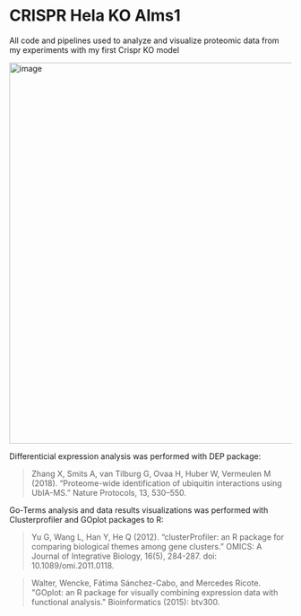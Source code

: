 # CRISPR Hela KO Alms1
All code and pipelines used to analyze and visualize proteomic data from my experiments with my first Crispr KO model

<img align="center" width="680" alt="image" src="https://user-images.githubusercontent.com/43313385/185793045-267fe5a0-4bc1-42bf-9f81-bf1ec2e682fa.png">

Differenticial expression analysis was performed with DEP package:

>Zhang X, Smits A, van Tilburg G, Ovaa H, Huber W, Vermeulen M (2018). “Proteome-wide identification of ubiquitin interactions using UbIA-MS.” Nature Protocols, 13, 530–550.

Go-Terms analysis and data results visualizations was performed with Clusterprofiler and GOplot packages to R:

>Yu G, Wang L, Han Y, He Q (2012). “clusterProfiler: an R package for comparing biological themes among gene clusters.” OMICS: A Journal of Integrative Biology, 16(5), 284-287. doi: 10.1089/omi.2011.0118.

>Walter, Wencke, Fátima Sánchez-Cabo, and Mercedes Ricote. "GOplot: an R package for visually combining expression data with functional analysis." Bioinformatics (2015): btv300.
